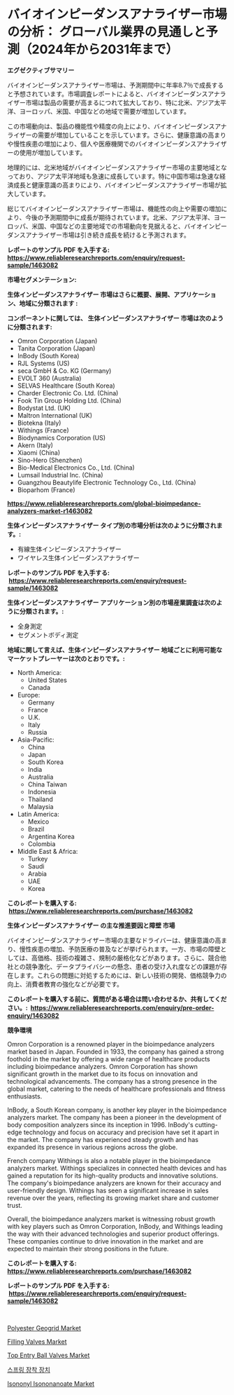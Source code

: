<p><h1>バイオインピーダンスアナライザー市場の分析： グローバル業界の見通しと予測（2024年から2031年まで）</h1></p><p><strong>エグゼクティブサマリー</strong></p>
<p><p>バイオインピーダンスアナライザー市場は、予測期間中に年率8.7％で成長すると予想されています。市場調査レポートによると、バイオインピーダンスアナライザー市場は製品の需要が高まるにつれて拡大しており、特に北米、アジア太平洋、ヨーロッパ、米国、中国などの地域で需要が増加しています。</p><p>この市場動向は、製品の機能性や精度の向上により、バイオインピーダンスアナライザーの需要が増加していることを示しています。さらに、健康意識の高まりや慢性疾患の増加により、個人や医療機関でのバイオインピーダンスアナライザーの使用が増加しています。</p><p>地理的には、北米地域がバイオインピーダンスアナライザー市場の主要地域となっており、アジア太平洋地域も急速に成長しています。特に中国市場は急速な経済成長と健康意識の高まりにより、バイオインピーダンスアナライザー市場が拡大しています。</p><p>総じてバイオインピーダンスアナライザー市場は、機能性の向上や需要の増加により、今後の予測期間中に成長が期待されています。北米、アジア太平洋、ヨーロッパ、米国、中国などの主要地域での市場動向を見据えると、バイオインピーダンスアナライザー市場は引き続き成長を続けると予測されます。</p></p>
<p><strong>レポートのサンプル PDF を入手する: <a href="https://www.reliableresearchreports.com/enquiry/request-sample/1463082">https://www.reliableresearchreports.com/enquiry/request-sample/1463082</a></strong></p>
<p><strong>市場セグメンテーション:</strong></p>
<p><strong> 生体インピーダンスアナライザー 市場はさらに概要、展開、アプリケーション、地域に分類されます :</strong></p>
<p><strong>コンポーネントに関しては、 生体インピーダンスアナライザー 市場は次のように分類されます: &nbsp;</strong></p>
<p><ul><li>Omron Corporation (Japan)</li><li>Tanita Corporation (Japan)</li><li>InBody (South Korea)</li><li>RJL Systems (US)</li><li>seca GmbH & Co. KG (Germany)</li><li>EVOLT 360 (Australia)</li><li>SELVAS Healthcare (South Korea)</li><li>Charder Electronic Co. Ltd. (China)</li><li>Fook Tin Group Holding Ltd. (China)</li><li>Bodystat Ltd. (UK)</li><li>Maltron International (UK)</li><li>Biotekna (Italy)</li><li>Withings (France)</li><li>Biodynamics Corporation (US)</li><li>Akern (Italy)</li><li>Xiaomi (China)</li><li>Sino-Hero (Shenzhen)</li><li>Bio-Medical Electronics Co., Ltd. (China)</li><li>Lumsail Industrial Inc. (China)</li><li>Guangzhou Beautylife Electronic Technology Co., Ltd. (China)</li><li>Bioparhom (France)</li></ul></p>
<p><strong><a href="https://www.reliableresearchreports.com/global-bioimpedance-analyzers-market-r1463082">https://www.reliableresearchreports.com/global-bioimpedance-analyzers-market-r1463082</a></strong></p>
<p><strong> 生体インピーダンスアナライザー タイプ別の市場分析は次のように分類されます。:</strong></p>
<p><ul><li>有線生体インピーダンスアナライザー</li><li>ワイヤレス生体インピーダンスアナライザー</li></ul></p>
<p><strong>レポートのサンプル PDF を入手する: &nbsp;<a href="https://www.reliableresearchreports.com/enquiry/request-sample/1463082">https://www.reliableresearchreports.com/enquiry/request-sample/1463082</a></strong></p>
<p><strong> 生体インピーダンスアナライザー アプリケーション別の市場産業調査は次のように分類されます。:</strong></p>
<p><ul><li>全身測定</li><li>セグメントボディ測定</li></ul></p>
<p><strong>地域に関して言えば、生体インピーダンスアナライザー 地域ごとに利用可能なマーケットプレーヤーは次のとおりです。:</strong></p>
<p><ul>
    <li>
        North America:
        <ul>
            <li>United States</li>
            <li>Canada</li>
        </ul>
    </li>
    <li>
        Europe:
        <ul>
            <li>Germany</li>
            <li>France</li>
            <li>U.K.</li>
            <li>Italy</li>
            <li>Russia</li>
        </ul>
    </li>
    <li>
        Asia-Pacific:
        <ul>
            <li>China</li>
            <li>Japan</li>
            <li>South Korea</li>
            <li>India</li>
            <li>Australia</li>
            <li>China Taiwan</li>
            <li>Indonesia</li>
            <li>Thailand</li>
            <li>Malaysia</li>
        </ul>
    </li>
    <li>
        Latin America:
        <ul>
            <li>Mexico</li>
            <li>Brazil</li>
            <li>Argentina Korea</li>
            <li>Colombia</li>
        </ul>
    </li>
    <li>
        Middle East & Africa:
        <ul>
            <li>Turkey</li>
            <li>Saudi</li>
            <li>Arabia</li>
            <li>UAE</li>
            <li>Korea</li>
        </ul>
    </li>
    </ul></p>
<p><strong>このレポートを購入する: &nbsp;<a href="https://www.reliableresearchreports.com/purchase/1463082">https://www.reliableresearchreports.com/purchase/1463082</a></strong></p>
<p><strong>生体インピーダンスアナライザー の主な推進要因と障壁 市場</strong></p>
<p><p>バイオインピーダンスアナライザー市場の主要なドライバーは、健康意識の高まり、慢性疾患の増加、予防医療の普及などが挙げられます。一方、市場の障壁としては、高価格、技術の複雑さ、規制の厳格化などがあります。さらに、競合他社との競争激化、データプライバシーの懸念、患者の受け入れ度などの課題が存在します。これらの問題に対処するためには、新しい技術の開発、価格競争力の向上、消費者教育の強化などが必要です。</p></p>
<p><strong>このレポートを購入する前に、質問がある場合は問い合わせるか、共有してください。:&nbsp; <a href="https://www.reliableresearchreports.com/enquiry/pre-order-enquiry/1463082">https://www.reliableresearchreports.com/enquiry/pre-order-enquiry/1463082</a></strong></p>
<p><strong>競争環境</strong></p>
<p><p>Omron Corporation is a renowned player in the bioimpedance analyzers market based in Japan. Founded in 1933, the company has gained a strong foothold in the market by offering a wide range of healthcare products including bioimpedance analyzers. Omron Corporation has shown significant growth in the market due to its focus on innovation and technological advancements. The company has a strong presence in the global market, catering to the needs of healthcare professionals and fitness enthusiasts.</p><p>InBody, a South Korean company, is another key player in the bioimpedance analyzers market. The company has been a pioneer in the development of body composition analyzers since its inception in 1996. InBody's cutting-edge technology and focus on accuracy and precision have set it apart in the market. The company has experienced steady growth and has expanded its presence in various regions across the globe.</p><p>French company Withings is also a notable player in the bioimpedance analyzers market. Withings specializes in connected health devices and has gained a reputation for its high-quality products and innovative solutions. The company's bioimpedance analyzers are known for their accuracy and user-friendly design. Withings has seen a significant increase in sales revenue over the years, reflecting its growing market share and customer trust.</p><p>Overall, the bioimpedance analyzers market is witnessing robust growth with key players such as Omron Corporation, InBody, and Withings leading the way with their advanced technologies and superior product offerings. These companies continue to drive innovation in the market and are expected to maintain their strong positions in the future.</p></p>
<p><strong>このレポートを購入する: &nbsp; <a href="https://www.reliableresearchreports.com/purchase/1463082">https://www.reliableresearchreports.com/purchase/1463082</a></strong></p>
<p><strong>レポートのサンプル PDF を入手する: &nbsp;<a href="https://www.reliableresearchreports.com/enquiry/request-sample/1463082">https://www.reliableresearchreports.com/enquiry/request-sample/1463082</a></strong><strong></strong></p>
<p>&nbsp;</p>
<p><p><a href="https://issuu.com/reportprime-2/docs/polyester-geogrid-market-size-2030.pptx">Polyester Geogrid Market</a></p><p><a href="https://github.com/Krish2023na/Market-Research-Report-List-4/blob/main/filling-valves-market.md">Filling Valves Market</a></p><p><a href="https://github.com/bmorecock/Market-Research-Report-List-2/blob/main/top-entry-ball-valves-market.md">Top Entry Ball Valves Market</a></p><p><a href="https://github.com/vs10l4sfg5c/Market-Research-Report-List-1/blob/main/523935328178.md">스프링 장착 장치</a></p><p><a href="https://issuu.com/reportprime-2/docs/isononyl-isononanoate-market-size-2030.pptx">Isononyl Isononanoate Market</a></p></p>